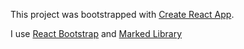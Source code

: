 This project was bootstrapped with [Create React App](https://github.com/facebook/create-react-app).

I use [React Bootstrap](https://react-bootstrap.netlify.com/) and [Marked  Library](https://www.npmjs.com/package/marked)